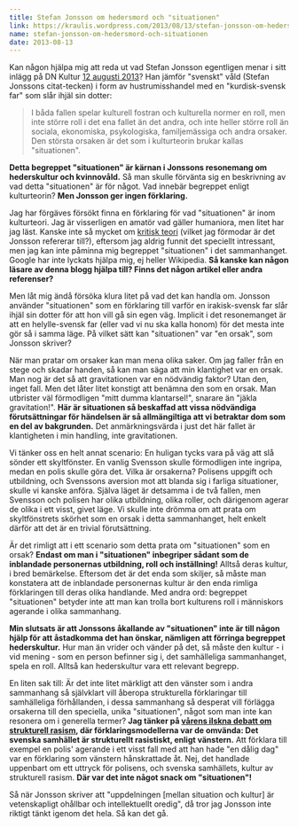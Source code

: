 ```yaml
---
title: Stefan Jonsson om hedersmord och "situationen"
link: https://kraulis.wordpress.com/2013/08/13/stefan-jonsson-om-hedersmord-och-situationen/
name: stefan-jonsson-om-hedersmord-och-situationen
date: 2013-08-13
---
```

Kan någon hjälpa mig att reda ut vad Stefan Jonsson egentligen menar i sitt inlägg på DN Kultur [12 augusti 2013](http://www.dn.se/kultur-noje/kulturdebatt/fadime-fortjanar-skickligare-forsvarare/)? Han jämför "svenskt" våld (Stefan Jonssons citat-tecken) i form av hustrumisshandel med en "kurdisk-svensk far" som slår ihjäl sin dotter:

> I båda fallen spelar kulturell fostran och kulturella normer en roll, men inte större roll i det ena fallet än det andra, och inte heller större roll än sociala, ekonomiska, psykologiska, familjemässiga och andra orsaker. Den största orsaken är det som i kulturteorin brukar kallas "situationen".



**Detta begreppet "situationen" är kärnan i Jonssons resonemang om hederskultur och kvinnovåld.** Så man skulle förvänta sig en beskrivning av vad detta "situationen" är för något. Vad innebär begreppet enligt kulturteorin? **Men Jonsson ger ingen förklaring.**

Jag har förgäves försökt finna en förklaring för vad "situationen" är inom kulturteori. Jag är visserligen en amatör vad gäller humaniora, men litet har jag läst. Kanske inte så mycket om  [kritisk teori](http://en.wikipedia.org/wiki/Critical_theory) (vilket jag förmodar är det Jonsson refererar till?), eftersom jag aldrig funnit det speciellt intressant, men jag kan inte påminna mig begreppet "situationen" i det sammanhanget. Google har inte lyckats hjälpa mig, ej heller Wikipedia. **Så kanske kan någon läsare av denna blogg hjälpa till? Finns det någon artikel eller andra referenser?**

Men låt mig ändå försöka klura litet på vad det kan handla om. Jonsson använder "situationen" som en förklaring till varför en irakisk-svensk far slår ihjäl sin dotter för att hon vill gå sin egen väg. Implicit i det resonemanget är att en helylle-svensk far (eller vad vi nu ska kalla honom) för det mesta inte gör så i samma läge. På vilket sätt kan "situationen" var "en orsak", som Jonsson skriver?

När man pratar om orsaker kan man mena olika saker. Om jag faller från en stege och skadar handen, så kan man säga att min klantighet var en orsak. Man nog är det så att gravitationen var en nödvändig faktor? Utan den, inget fall. Men det låter litet konstigt att benämna den som en orsak. Man utbrister väl förmodligen "mitt dumma klantarsel!", snarare än "jäkla gravitation!". **Här är situationen så beskaffad att vissa nödvändiga förutsättningar för händelsen är så allmängiltiga att vi betraktar dom som en del av bakgrunden.** Det anmärkningsvärda i just det här fallet är klantigheten i min handling, inte gravitationen.

Vi tänker oss en helt annat scenario: En huligan tycks vara på väg att slå sönder ett skyltfönster. En vanlig Svensson skulle förmodligen inte ingripa, medan en polis skulle göra det. Vilka är orsakerna? Polisens uppgift och utbildning, och Svenssons aversion mot att blanda sig i farliga situationer, skulle vi kanske anföra. Själva läget är detsamma i de två fallen, men Svensson och polisen har olika utbildning, olika roller, och därigenom agerar de olika i ett visst, givet läge. Vi skulle inte drömma om att prata om skyltfönstrets skörhet som en orsak i detta sammanhanget, helt enkelt därför att det är en trivial förutsättning.

Är det rimligt att i ett scenario som detta prata om "situationen" som en orsak? **Endast om man i "situationen" inbegriper sådant som de inblandade personernas utbildning, roll och inställning!** Alltså deras kultur, i bred bemärkelse. Eftersom det är det enda som skiljer, så måste man konstatera att de inblandade personernas kultur är den enda rimliga förklaringen till deras olika handlande. Med andra ord: begreppet "situationen" betyder inte att man kan trolla bort kulturens roll i människors agerande i olika sammanhang.

**Min slutsats är att Jonssons åkallande av "situationen" inte är till någon hjälp för att åstadkomma det han önskar, nämligen att förringa begreppet hederskultur.** Hur man än vrider och vänder på det, så måste den kultur - i vid mening - som en person befinner sig i, det samhälleliga sammanhanget, spela en roll. Alltså kan hederskultur vara ett relevant begrepp.

En liten sak till: Är det inte litet märkligt att den vänster som i andra sammanhang så självklart vill åberopa strukturella förklaringar till samhälleliga förhållanden, i dessa sammanhang så desperat vill förlägga orsakerna till den speciella, unika "situationen", något som man inte kan resonera om i generella termer? **Jag tänker på [vårens ilskna debatt om strukturell rasism](/posts/), där förklaringsmodellerna var de omvända: Det svenska samhället är strukturellt rasistiskt, enligt vänstern.** Att förklara till exempel en polis' agerande i ett visst fall med att han hade "en dålig dag" var en förklaring som vänstern hånskrattade åt. Nej, det handlade uppenbart om ett uttryck för polisens, och svenska samhällets, kultur av strukturell rasism. **Där var det inte något snack om "situationen"!**

Så när Jonsson skriver att "uppdelningen [mellan situation och kultur] är vetenskapligt ohållbar och intellektuellt oredig", då tror jag Jonsson inte riktigt tänkt igenom det hela. Så kan det gå.

